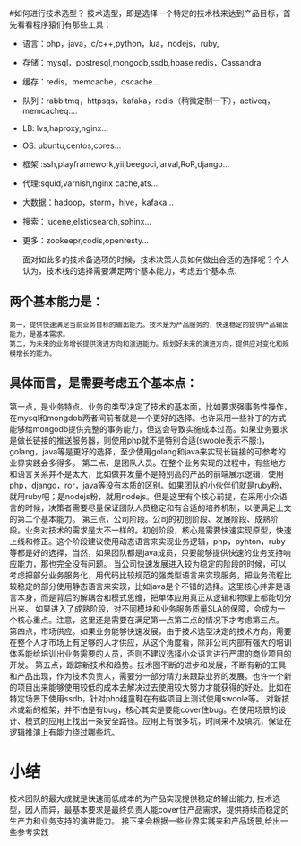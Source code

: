 #如何进行技术选型？
技术选型，即是选择一个特定的技术栈来达到产品目标，首先看看程序猿们有那些工具：
* 语言：php，java，c/c++,python，lua，nodejs，ruby,
* 	存储：mysql，postresql,mongodb,ssdb,hbase,redis，Cassandra
* 	缓存：redis，memcache，oscache...
* 	队列：rabbitmq，httpsqs，kafaka，redis（稍微定制一下），activeq，memcacheq....
* 	LB:   lvs,haproxy,nginx…
* 	OS: ubuntu,centos,cores…
* 	框架 :ssh,playframework,yii,beegoci,larval,RoR,django…
* 	代理:squid,varnish,nginx cache,ats….
* 	大数据：hadoop，storm，hive，kafaka...
* 	搜索：lucene,elsticsearch,sphinx...
* 	更多：zookeepr,codis,openresty...

	面对如此多的技术备选项的时候，技术决策人员如何做出合适的选择呢？个人认为，技术栈的选择需要满足两个基本能力，考虑五个基本点.
	
## 两个基本能力是：
	第一，提供快速满足当前业务目标的输出能力。技术是为产品服务的，快速稳定的提供产品输出能力，是基本需求。
	第二，为未来的业务增长提供演进方向和演进能力。规划好未来的演进方向，提供应对变化和规模增长的能力。

##	具体而言，是需要考虑五个基本点：
第一点，是业务特点。业务的类型决定了技术的基本面，比如要求强事务性操作，在mysql和mongdob两者间前者就是一个更好的选择。也许采用一些补丁的方式能够给mongodb提供完整的事务能力，但这会导致实施成本过高。如果业务要求是做长链接的推送服务器，则使用php就不是特别合适(swoole表示不服:)，golang，java等是更好的选择，至少使用golang和java来实现长链接的可参考的业界实践会多得多。
第二点，是团队人员。在整个业务实现的过程中，有些地方和语言关系并不是太大，比如做并发量不是特别高的产品的前端展示逻辑，使用php，django，ror，java等没有本质的区别。如果团队的小伙伴们就是ruby粉，就用ruby吧；是nodejs粉，就用nodejs。但是这里有个核心前提，在采用小众语言的时候，决策者需要尽量保证团队人员稳定和有合适的培养机制，以便满足上文的第二个基本能力。
第三点，公司阶段。公司的初创阶段、发展阶段、成熟阶段。业务对技术的需求是大不一样的。初创阶段，核心是需要快速实现原型，快速上线和修正。这个阶段建议使用动态语言来实现业务逻辑，php，pyhton，ruby等都是好的选择，当然，如果团队都是java成员，只要能够提供快速的业务支持响应能力，那也完全没有问题。
当公司快速发展进入较为稳定的阶段的时候，可以考虑把部分业务服务化，用代码比较规范的强类型语言来实现服务，把业务流程比较稳定的部分使用静态语言来实现，比如java是个不错的选择。这里核心并非是语言本身，而是背后的解耦合和模式思维，把单体应用真正从逻辑和物理上都能切分出来。
如果进入了成熟阶段，对不同模块和业务服务质量SLA的保障，会成为一个核心重点。注意，这里还是需要在满足第一点第二点的情况下才考虑第三点。	
第四点，市场供应。如果业务能够快速发展，由于技术选型决定的技术方向，需要在整个人才市场上有足够的人才供应，从这个角度看，除非公司内部有强大的培训体系能给培训出业务需要的人员，否则不建议选择小众语言进行严肃的商业项目的开发。
第五点，跟踪新技术和趋势。技术圈不断的进步和发展，不断有新的工具和产品出现，作为技术负责人，需要分一部分精力来跟踪业界的发展。也许一个新的项目出来能够使用较低的成本去解决过去使用较大努力才能获得的好处。比如在特定场景下使用ssdb，针对php组童鞋在有些项目上测试使用swoole等。
对新技术或新的框架，并不怕是有bug，核心其实是要能cover住bug。在使用场景的设计、模式的应用上找出一条安全路径。应用上有很多坑，时间来不及填坑，保证在逻辑推演上有能力绕过哪些坑。

#	小结
技术团队的最大成就是快速而低成本的为产品实现提供稳定的输出能力, 技术选型，因人而异，最基本要求是最终负责人能cover住产品需求，提供持续而稳定的生产力和业务支持的演进能力。
接下来会根据一些业界实践来和产品场景,给出一些参考实践